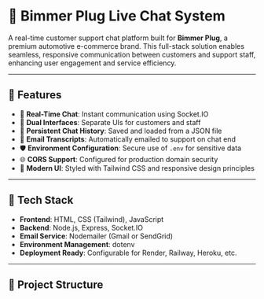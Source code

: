 # 💬 Bimmer Plug Live Chat System

A real-time customer support chat platform built for **Bimmer Plug**, a premium automotive e-commerce brand. This full-stack solution enables seamless, responsive communication between customers and support staff, enhancing user engagement and service efficiency.

---

## 🚀 Features

- 🔁 **Real-Time Chat**: Instant communication using Socket.IO
- 👥 **Dual Interfaces**: Separate UIs for customers and staff
- 💾 **Persistent Chat History**: Saved and loaded from a JSON file
- 📧 **Email Transcripts**: Automatically emailed to support on chat end
- 🛡️ **Environment Configuration**: Secure use of `.env` for sensitive data
- 🌐 **CORS Support**: Configured for production domain security
- 🎨 **Modern UI**: Styled with Tailwind CSS and responsive design principles

---

## 🧰 Tech Stack

- **Frontend**: HTML, CSS (Tailwind), JavaScript
- **Backend**: Node.js, Express, Socket.IO
- **Email Service**: Nodemailer (Gmail or SendGrid)
- **Environment Management**: dotenv
- **Deployment Ready**: Configurable for Render, Railway, Heroku, etc.

---

## 📁 Project Structure

